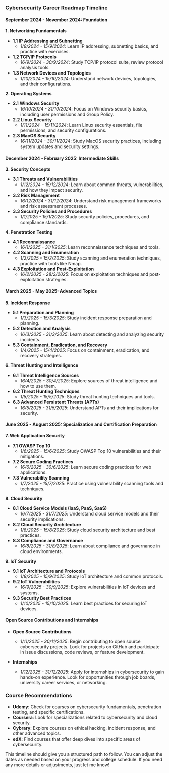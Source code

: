 

### **Cybersecurity Career Roadmap Timeline**

#### **September 2024 - November 2024: Foundation**

**1. Networking Fundamentals**
- **1.1 IP Addressing and Subnetting**  
  - *1/9/2024 - 15/9/2024*: Learn IP addressing, subnetting basics, and practice with exercises.
- **1.2 TCP/IP Protocols**  
  - *16/9/2024 - 30/9/2024*: Study TCP/IP protocol suite, review protocol analysis tools.
- **1.3 Network Devices and Topologies**  
  - *1/10/2024 - 15/10/2024*: Understand network devices, topologies, and their configurations.

**2. Operating Systems**
- **2.1 Windows Security**  
  - *16/10/2024 - 31/10/2024*: Focus on Windows security basics, including user permissions and Group Policy.
- **2.2 Linux Security**  
  - *1/11/2024 - 15/11/2024*: Learn Linux security essentials, file permissions, and security configurations.
- **2.3 MacOS Security**  
  - *16/11/2024 - 30/11/2024*: Study MacOS security practices, including system updates and security settings.

#### **December 2024 - February 2025: Intermediate Skills**

**3. Security Concepts**
- **3.1 Threats and Vulnerabilities**  
  - *1/12/2024 - 15/12/2024*: Learn about common threats, vulnerabilities, and how they impact security.
- **3.2 Risk Management**  
  - *16/12/2024 - 31/12/2024*: Understand risk management frameworks and risk assessment processes.
- **3.3 Security Policies and Procedures**  
  - *1/1/2025 - 15/1/2025*: Study security policies, procedures, and compliance standards.

**4. Penetration Testing**
- **4.1 Reconnaissance**  
  - *16/1/2025 - 31/1/2025*: Learn reconnaissance techniques and tools.
- **4.2 Scanning and Enumeration**  
  - *1/2/2025 - 15/2/2025*: Study scanning and enumeration techniques, practice with tools like Nmap.
- **4.3 Exploitation and Post-Exploitation**  
  - *16/2/2025 - 28/2/2025*: Focus on exploitation techniques and post-exploitation strategies.

#### **March 2025 - May 2025: Advanced Topics**

**5. Incident Response**
- **5.1 Preparation and Planning**  
  - *1/3/2025 - 15/3/2025*: Study incident response preparation and planning.
- **5.2 Detection and Analysis**  
  - *16/3/2025 - 31/3/2025*: Learn about detecting and analyzing security incidents.
- **5.3 Containment, Eradication, and Recovery**  
  - *1/4/2025 - 15/4/2025*: Focus on containment, eradication, and recovery strategies.

**6. Threat Hunting and Intelligence**
- **6.1 Threat Intelligence Sources**  
  - *16/4/2025 - 30/4/2025*: Explore sources of threat intelligence and how to use them.
- **6.2 Threat Hunting Techniques**  
  - *1/5/2025 - 15/5/2025*: Study threat hunting techniques and tools.
- **6.3 Advanced Persistent Threats (APTs)**  
  - *16/5/2025 - 31/5/2025*: Understand APTs and their implications for security.

#### **June 2025 - August 2025: Specialization and Certification Preparation**

**7. Web Application Security**
- **7.1 OWASP Top 10**  
  - *1/6/2025 - 15/6/2025*: Study OWASP Top 10 vulnerabilities and their mitigations.
- **7.2 Secure Coding Practices**  
  - *16/6/2025 - 30/6/2025*: Learn secure coding practices for web applications.
- **7.3 Vulnerability Scanning**  
  - *1/7/2025 - 15/7/2025*: Practice using vulnerability scanning tools and techniques.

**8. Cloud Security**
- **8.1 Cloud Service Models (IaaS, PaaS, SaaS)**  
  - *16/7/2025 - 31/7/2025*: Understand cloud service models and their security implications.
- **8.2 Cloud Security Architecture**  
  - *1/8/2025 - 15/8/2025*: Study cloud security architecture and best practices.
- **8.3 Compliance and Governance**  
  - *16/8/2025 - 31/8/2025*: Learn about compliance and governance in cloud environments.

**9. IoT Security**
- **9.1 IoT Architecture and Protocols**  
  - *1/9/2025 - 15/9/2025*: Study IoT architecture and common protocols.
- **9.2 IoT Vulnerabilities**  
  - *16/9/2025 - 30/9/2025*: Explore vulnerabilities in IoT devices and systems.
- **9.3 Security Best Practices**  
  - *1/10/2025 - 15/10/2025*: Learn best practices for securing IoT devices.

#### **Open Source Contributions and Internships**

- **Open Source Contributions**  
  - *1/11/2025 - 30/11/2025*: Begin contributing to open source cybersecurity projects. Look for projects on GitHub and participate in issue discussions, code reviews, or feature development.
  
- **Internships**  
  - *1/12/2025 - 31/12/2025*: Apply for internships in cybersecurity to gain hands-on experience. Look for opportunities through job boards, university career services, or networking.

### **Course Recommendations**

- **Udemy**: Check for courses on cybersecurity fundamentals, penetration testing, and specific certifications.
- **Coursera**: Look for specializations related to cybersecurity and cloud security.
- **Cybrary**: Explore courses on ethical hacking, incident response, and other advanced topics.
- **edX**: Find courses that offer deep dives into specific areas of cybersecurity.

This timeline should give you a structured path to follow. You can adjust the dates as needed based on your progress and college schedule. If you need any more details or adjustments, just let me know!